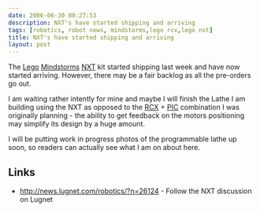 ```yaml
---
date: 2006-06-30 00:27:53
description: NXT's have started shipping and arriving
tags: [robotics, robot news, mindstorms,lego rcx,lego nxt]
title: NXT's have started shipping and arriving
layout: post
---
```

The [Lego](/wiki/lego.html "The best known construction toy") [Mindstorms](/wiki/mindstorms.html "A Robotic construction toy system from Lego") [NXT](/wiki/nxt.html "Legos NeXT generation robotics kit") kit started shipping last week and have now started arriving. However, there may be a fair backlog as all the pre-orders go out.

I am waiting rather intently for mine and maybe I will finish the Lathe I am building using the NXT as opposed to the [RCX](/wiki/rcx.html "The Lego Robot Command Explorer") + [PIC](/wiki/pic.html"PIC") combination I was originally planning - the ability to get feedback on the motors positioning may simplify its design by a huge amount.

I will be putting work in progress photos of the programmable lathe up soon, so readers can actually see what I am on about here.

## Links

* <http://news.lugnet.com/robotics/?n=26124> - Follow the NXT discussion on Lugnet
